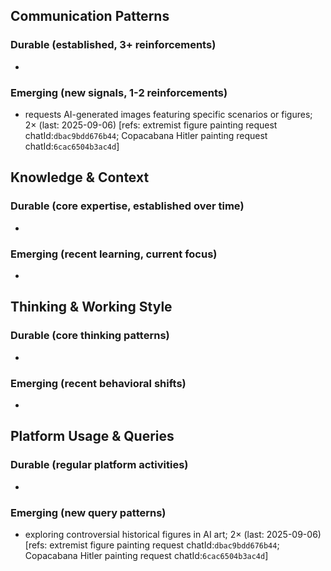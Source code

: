 ## Communication Patterns
### Durable (established, 3+ reinforcements)
- 

### Emerging (new signals, 1-2 reinforcements)
- requests AI-generated images featuring specific scenarios or figures; 2× (last: 2025-09-06) [refs: extremist figure painting request chatId:`dbac9bdd676b44`; Copacabana Hitler painting request chatId:`6cac6504b3ac4d`]

## Knowledge & Context
### Durable (core expertise, established over time)
- 

### Emerging (recent learning, current focus)
- 

## Thinking & Working Style
### Durable (core thinking patterns)
- 

### Emerging (recent behavioral shifts)
- 

## Platform Usage & Queries
### Durable (regular platform activities)
- 

### Emerging (new query patterns)
- exploring controversial historical figures in AI art; 2× (last: 2025-09-06) [refs: extremist figure painting request chatId:`dbac9bdd676b44`; Copacabana Hitler painting request chatId:`6cac6504b3ac4d`]